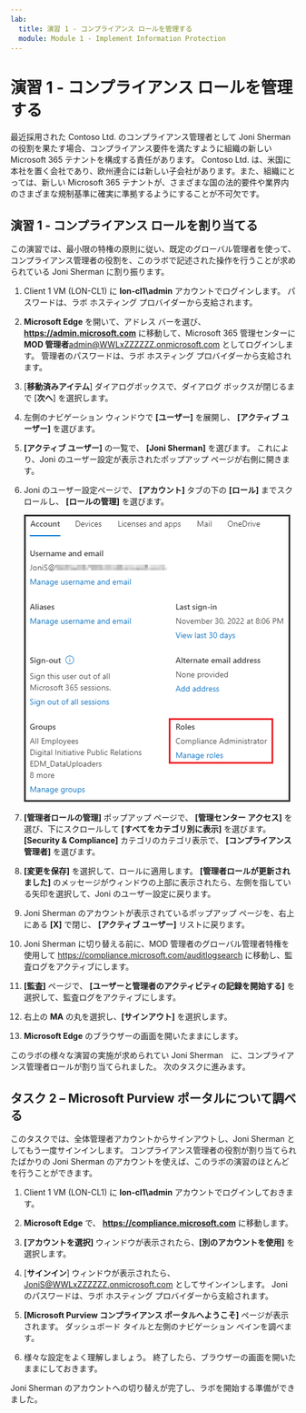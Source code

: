 ```yaml
---
lab:
  title: 演習 1 - コンプライアンス ロールを管理する
  module: Module 1 - Implement Information Protection
---
```

# 演習 1 - コンプライアンス ロールを管理する

最近採用された Contoso Ltd. のコンプライアンス管理者として Joni Sherman の役割を果たす場合、コンプライアンス要件を満たすように組織の新しい Microsoft 365 テナントを構成する責任があります。 Contoso Ltd. は、米国に本社を置く会社であり、欧州連合には新しい子会社があります。また、組織にとっては、新しい Microsoft 365 テナントが、さまざまな国の法的要件や業界内のさまざまな規制基準に確実に準拠するようにすることが不可欠です。

## 演習 1 - コンプライアンス ロールを割り当てる

この演習では、最小限の特権の原則に従い、既定のグローバル管理者を使って、コンプライアンス管理者の役割を、このラボで記述された操作を行うことが求められている Joni Sherman に割り振ります。

1. Client 1 VM (LON-CL1) に **lon-cl1\admin** アカウントでログインします。 パスワードは、ラボ ホスティング プロバイダーから支給されます。

1. **Microsoft Edge** を開いて、アドレス バーを選び、**https://admin.microsoft.com** に移動して、Microsoft 365 管理センターに **MOD 管理者**admin@WWLxZZZZZZ.onmicrosoft.com としてログインします。 管理者のパスワードは、ラボ ホスティング プロバイダーから支給されます。

1. [**移動済みアイテム**] ダイアログボックスで、ダイアログ ボックスが閉じるまで [**次へ**] を選択します。

1. 左側のナビゲーション ウィンドウで **[ユーザー]** を展開し、 **[アクティブ ユーザー]** を選びます。

1. **[アクティブ ユーザー]** の一覧で、 **[Joni Sherman]** を選びます。 これにより、Joni のユーザー設定が表示されたポップアップ ページが右側に開きます。

1. Joni のユーザー設定ページで、 **[アカウント]** タブの下の **[ロール]** までスクロールし、 **[ロールの管理]** を選びます。

      ![[ロールの管理] オプションのスクリーンショット](../Media/ManageRoles.png)

1. **[管理者ロールの管理]** ポップアップ ページで、 **[管理センター アクセス]** を選び、下にスクロールして **[すべてをカテゴリ別に表示]** を選びます。 **[Security & Compliance]** カテゴリのカテゴリ表示で、 **[コンプライアンス管理者]** を選びます。

1. **[変更を保存]** を選択して、ロールに適用します。 **[管理者ロールが更新されました]** のメッセージがウィンドウの上部に表示されたら、左側を指している矢印を選択して、Joni のユーザー設定に戻ります。

1. Joni Sherman のアカウントが表示されているポップアップ ページを、右上にある **[X]** で閉じ、 **[アクティブ ユーザー]** リストに戻ります。

1. Joni Sherman に切り替える前に、MOD 管理者のグローバル管理者特権を使用して https://compliance.microsoft.com/auditlogsearch に移動し、監査ログをアクティブにします。

1. **[監査]** ページで、 **[ユーザーと管理者のアクティビティの記録を開始する]** を選択して、監査ログをアクティブにします。

1. 右上の **MA** の丸を選択し、**[サインアウト]** を選択します。

1. **Microsoft Edge** のブラウザーの画面を開いたままにします。

このラボの様々な演習の実施が求められてい Joni Sherman　に、コンプライアンス管理者ロールが割り当てられました。 次のタスクに進みます。

## タスク 2 – Microsoft Purview ポータルについて調べる

このタスクでは、全体管理者アカウントからサインアウトし、Joni Sherman としてもう一度サインインします。 コンプライアンス管理者の役割が割り当てられたばかりの Joni Sherman のアカウントを使えば、このラボの演習のほとんどを行うことができます。

1. Client 1 VM (LON-CL1) に **lon-cl1\admin** アカウントでログインしておきます。

1. **Microsoft Edge** で、 **https://compliance.microsoft.com** に移動します。

1. **[アカウントを選択]** ウィンドウが表示されたら、**[別のアカウントを使用]** を選択します。

1. [**サインイン**] ウィンドウが表示されたら、JoniS@WWLxZZZZZZ.onmicrosoft.com としてサインインします。 Joni のパスワードは、ラボ ホスティング プロバイダーから支給されます。

1. **[Microsoft Purview コンプライアンス ポータルへようこそ]** ページが表示されます。 ダッシュボード タイルと左側のナビゲーション ペインを調べます。

1. 様々な設定をよく理解しましょう。 終了したら、ブラウザーの画面を開いたままにしておきます。

Joni Sherman のアカウントへの切り替えが完了し、ラボを開始する準備ができました。
